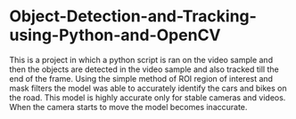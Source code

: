 # Object-Detection-and-Tracking-using-Python-and-OpenCV
This is a project in which a python script is ran on the video sample and then the objects are detected in the video sample and also tracked till the end of the frame. Using the simple method of ROI region of interest and mask filters the model was able to accurately identify the cars and bikes on the road. This model is highly accurate only for stable cameras and videos. When the camera starts to move the model becomes inaccurate.

